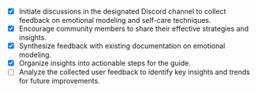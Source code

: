 - [x] Initiate discussions in the designated Discord channel to collect feedback on emotional modeling and self-care techniques.
- [x] Encourage community members to share their effective strategies and insights.
- [x] Synthesize feedback with existing documentation on emotional modeling.
- [x] Organize insights into actionable steps for the guide.
- [ ] Analyze the collected user feedback to identify key insights and trends for future improvements.